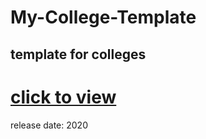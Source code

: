 # My-College-Template
## template for colleges

# [click to view](https://my-college.netlify.app/)

release date: 2020
